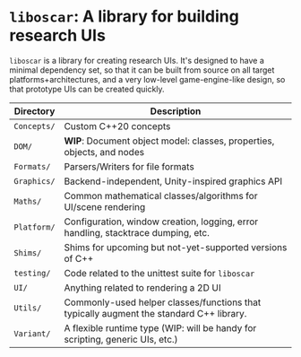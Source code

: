 ﻿# `liboscar`: A library for building research UIs

`liboscar` is a library for creating research UIs. It's designed to have a
minimal dependency set, so that it can be built from source on all target
platforms+architectures, and a very low-level game-engine-like
design, so that prototype UIs can be created quickly.

| Directory | Description |
| - | - |
| `Concepts/` | Custom C++20 concepts |
| `DOM/` | **WIP**: Document object model: classes, properties, objects, and nodes |
| `Formats/` | Parsers/Writers for file formats |
| `Graphics/` | Backend-independent, Unity-inspired graphics API |
| `Maths/` | Common mathematical classes/algorithms for UI/scene rendering |
| `Platform/` | Configuration, window creation, logging, error handling, stacktrace dumping, etc. |
| `Shims/` | Shims for upcoming but not-yet-supported versions of C++ |
| `testing/` | Code related to the unittest suite for `liboscar` |
| `UI/` | Anything related to rendering a 2D UI |
| `Utils/` | Commonly-used helper classes/functions that typically augment the standard C++ library. |
| `Variant/` | A flexible runtime type (WIP: will be handy for scripting, generic UIs, etc.) |
